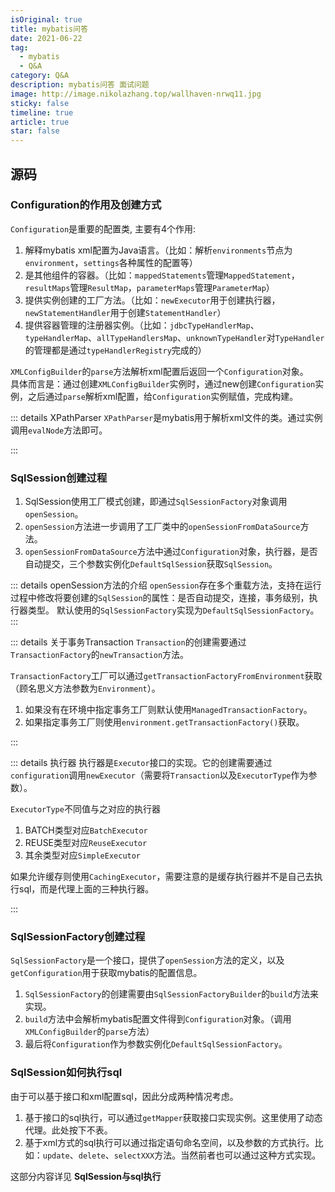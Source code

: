 ```yaml
---
isOriginal: true
title: mybatis问答
date: 2021-06-22
tag:
  - mybatis
  - Q&A
category: Q&A
description: mybatis问答 面试问题
image: http://image.nikolazhang.top/wallhaven-nrwq11.jpg
sticky: false
timeline: true
article: true
star: false
---
```


## 源码

### Configuration的作用及创建方式

`Configuration`是重要的配置类, 主要有4个作用:

1. 解释mybatis xml配置为Java语言。（比如：解析`environments`节点为`environment`，`settings`各种属性的配置等）
2. 是其他组件的容器。（比如：`mappedStatements`管理`MappedStatement`，`resultMaps`管理`ResultMap`，`parameterMaps`管理`ParameterMap`）
3. 提供实例创建的工厂方法。（比如：`newExecutor`用于创建执行器，`newStatementHandler`用于创建`StatementHandler`）
4. 提供容器管理的注册器实例。（比如：`jdbcTypeHandlerMap`、`typeHandlerMap`、`allTypeHandlersMap`、`unknownTypeHandler`对`TypeHandler`的管理都是通过`typeHandlerRegistry`完成的）

`XMLConfigBuilder`的`parse`方法解析xml配置后返回一个`Configuration`对象。  
具体而言是：通过创建`XMLConfigBuilder`实例时，通过new创建`Configuration`实例，之后通过`parse`解析xml配置，给`Configuration`实例赋值，完成构建。

::: details XPathParser
`XPathParser`是mybatis用于解析xml文件的类。通过实例调用`evalNode`方法即可。

:::

### SqlSession创建过程

1. SqlSession使用工厂模式创建，即通过`SqlSessionFactory`对象调用`openSession`。
2. `openSession`方法进一步调用了工厂类中的`openSessionFromDataSource`方法。
3. `openSessionFromDataSource`方法中通过`Configuration`对象，执行器，是否自动提交，三个参数实例化`DefaultSqlSession`获取`SqlSession`。

::: details openSession方法的介绍
`openSession`存在多个重载方法，支持在运行过程中修改将要创建的`SqlSession`的属性：是否自动提交，连接，事务级别，执行器类型。
默认使用的`SqlSessionFactory`实现为`DefaultSqlSessionFactory`。
:::

::: details 关于事务Transaction
`Transaction`的创建需要通过`TransactionFactory`的`newTransaction`方法。

`TransactionFactory`工厂可以通过`getTransactionFactoryFromEnvironment`获取（顾名思义方法参数为`Environment`）。

1. 如果没有在环境中指定事务工厂则默认使用`ManagedTransactionFactory`。
2. 如果指定事务工厂则使用`environment.getTransactionFactory()`获取。

:::

::: details 执行器
执行器是`Executor`接口的实现。它的创建需要通过`configuration`调用`newExecutor`（需要将`Transaction`以及`ExecutorType`作为参数）。

`ExecutorType`不同值与之对应的执行器

1. BATCH类型对应`BatchExecutor`
2. REUSE类型对应`ReuseExecutor`
3. 其余类型对应`SimpleExecutor`

如果允许缓存则使用`CachingExecutor`，需要注意的是缓存执行器并不是自己去执行sql，而是代理上面的三种执行器。

:::

### SqlSessionFactory创建过程

`SqlSessionFactory`是一个接口，提供了`openSession`方法的定义，以及`getConfiguration`用于获取mybatis的配置信息。

1. `SqlSessionFactory`的创建需要由`SqlSessionFactoryBuilder`的`build`方法来实现。
2. `build`方法中会解析mybatis配置文件得到`Configuration`对象。（调用`XMLConfigBuilder`的`parse`方法）
3. 最后将`Configuration`作为参数实例化`DefaultSqlSessionFactory`。

### SqlSession如何执行sql

由于可以基于接口和xml配置sql，因此分成两种情况考虑。

1. 基于接口的sql执行，可以通过`getMapper`获取接口实现实例。这里使用了动态代理。此处按下不表。
2. 基于xml方式的sql执行可以通过指定语句命名空间，以及参数的方式执行。比如：`update`、`delete`、`selectXXX`方法。当然前者也可以通过这种方式实现。

这部分内容详见 **SqlSession与sql执行**
